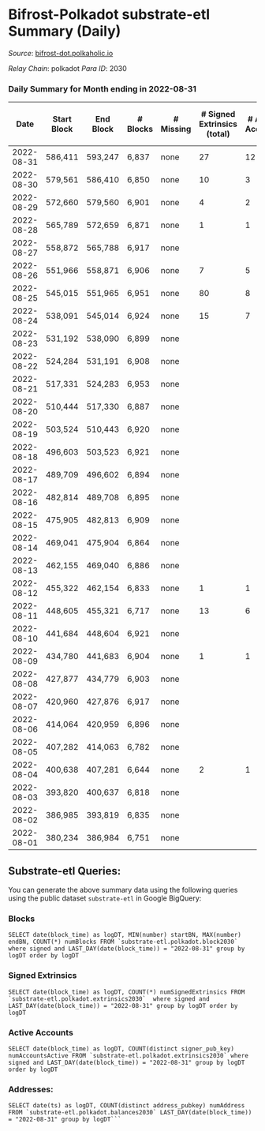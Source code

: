 # Bifrost-Polkadot substrate-etl Summary (Daily)

_Source_: [bifrost-dot.polkaholic.io](https://bifrost-dot.polkaholic.io)

*Relay Chain*: polkadot
*Para ID*: 2030



### Daily Summary for Month ending in 2022-08-31


| Date | Start Block | End Block | # Blocks | # Missing | # Signed Extrinsics (total) | # Active Accounts | # Addresses with Balances | # Events | # Transfers | # XCM Transfers In | # XCM Transfers Out |
| ---- | ----------- | --------- | -------- | --------- | --------------------------- | ----------------- | ------------------------- | -------- | ----------- | ------------------ | ------------------- |
| 2022-08-31 | 586,411 | 593,247 | 6,837 | none | 27 | 12 | 1,333 | 13,858 | 23 ($6,014.41) |   |   |
| 2022-08-30 | 579,561 | 586,410 | 6,850 | none | 10 | 3 | 1,327 | 13,766 | 4 ($2.16) |   |   |
| 2022-08-29 | 572,660 | 579,560 | 6,901 | none | 4 | 2 | 1,323 | 13,833 | 2 ($2.84) |   |   |
| 2022-08-28 | 565,789 | 572,659 | 6,871 | none | 1 | 1 | 1,321 | 13,752 |   |   |   |
| 2022-08-27 | 558,872 | 565,788 | 6,917 | none |  |  | 1,321 | 13,838 |   |   |   |
| 2022-08-26 | 551,966 | 558,871 | 6,906 | none | 7 | 5 | 1,321 | 13,862 | 3 ($1.09) |   |   |
| 2022-08-25 | 545,015 | 551,965 | 6,951 | none | 80 | 8 | 1,319 | 20,883 | 1,328 ($1,718,832) |   |   |
| 2022-08-24 | 538,091 | 545,014 | 6,924 | none | 15 | 7 | 19 | 13,968 | 14 ($2.54) |   |   |
| 2022-08-23 | 531,192 | 538,090 | 6,899 | none |  |  | 15 | 13,801 |   |   |   |
| 2022-08-22 | 524,284 | 531,191 | 6,908 | none |  |  | 15 | 13,820 |   |   |   |
| 2022-08-21 | 517,331 | 524,283 | 6,953 | none |  |  | 15 | 13,914 |   |   |   |
| 2022-08-20 | 510,444 | 517,330 | 6,887 | none |  |  | 15 | 13,778 |   |   |   |
| 2022-08-19 | 503,524 | 510,443 | 6,920 | none |  |  | 15 | 13,845 |   |   |   |
| 2022-08-18 | 496,603 | 503,523 | 6,921 | none |  |  | 15 | 13,846 |   |   |   |
| 2022-08-17 | 489,709 | 496,602 | 6,894 | none |  |  | 15 | 13,791 |   |   |   |
| 2022-08-16 | 482,814 | 489,708 | 6,895 | none |  |  | 15 | 13,794 |   |   |   |
| 2022-08-15 | 475,905 | 482,813 | 6,909 | none |  |  | 15 | 13,822 |   |   |   |
| 2022-08-14 | 469,041 | 475,904 | 6,864 | none |  |  | 15 | 13,732 |   |   |   |
| 2022-08-13 | 462,155 | 469,040 | 6,886 | none |  |  | 15 | 13,776 |   |   |   |
| 2022-08-12 | 455,322 | 462,154 | 6,833 | none | 1 | 1 | 15 | 13,690 | 3 ($3,300,958) |   |   |
| 2022-08-11 | 448,605 | 455,321 | 6,717 | none | 13 | 6 | 12 | 13,554 | 5 ($109.99) |   |   |
| 2022-08-10 | 441,684 | 448,604 | 6,921 | none |  |  | 7 | 13,846 |   |   |   |
| 2022-08-09 | 434,780 | 441,683 | 6,904 | none | 1 | 1 | 7 | 13,820 |   |   |   |
| 2022-08-08 | 427,877 | 434,779 | 6,903 | none |  |  | 6 | 13,810 |   |   |   |
| 2022-08-07 | 420,960 | 427,876 | 6,917 | none |  |  | 6 | 13,838 |   |   |   |
| 2022-08-06 | 414,064 | 420,959 | 6,896 | none |  |  | 6 | 13,795 |   |   |   |
| 2022-08-05 | 407,282 | 414,063 | 6,782 | none |  |  | 6 | 13,568 |   |   |   |
| 2022-08-04 | 400,638 | 407,281 | 6,644 | none | 2 | 1 | 6 | 13,304 |   |   |   |
| 2022-08-03 | 393,820 | 400,637 | 6,818 | none |  |  | 6 | 13,640 |   |   |   |
| 2022-08-02 | 386,985 | 393,819 | 6,835 | none |  |  | 6 | 13,674 |   |   |   |
| 2022-08-01 | 380,234 | 386,984 | 6,751 | none |  |  | 6 | 13,505 |   |   |   |

## Substrate-etl Queries:
You can generate the above summary data using the following queries using the public dataset `substrate-etl` in Google BigQuery:


### Blocks
```
SELECT date(block_time) as logDT, MIN(number) startBN, MAX(number) endBN, COUNT(*) numBlocks FROM `substrate-etl.polkadot.block2030`  where signed and LAST_DAY(date(block_time)) = "2022-08-31" group by logDT order by logDT
```


### Signed Extrinsics
```
SELECT date(block_time) as logDT, COUNT(*) numSignedExtrinsics FROM `substrate-etl.polkadot.extrinsics2030`  where signed and LAST_DAY(date(block_time)) = "2022-08-31" group by logDT order by logDT
```


### Active Accounts
```
SELECT date(block_time) as logDT, COUNT(distinct signer_pub_key) numAccountsActive FROM `substrate-etl.polkadot.extrinsics2030` where signed and LAST_DAY(date(block_time)) = "2022-08-31" group by logDT order by logDT
```


### Addresses:
```
SELECT date(ts) as logDT, COUNT(distinct address_pubkey) numAddress FROM `substrate-etl.polkadot.balances2030` LAST_DAY(date(block_time)) = "2022-08-31" group by logDT```


